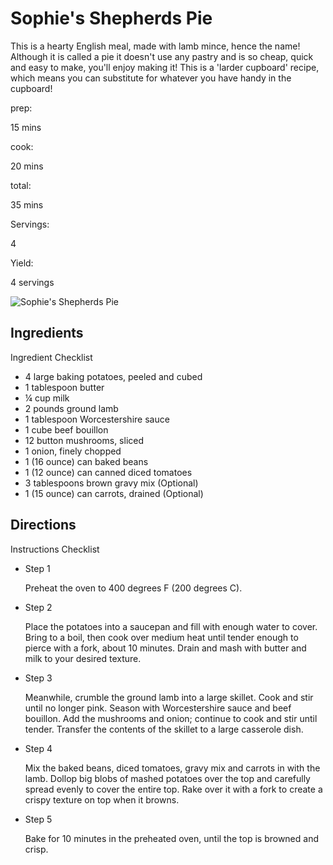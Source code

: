 # Sophie's Shepherds Pie

This is a hearty English meal, made with lamb mince, hence the name! Although it is called a pie it doesn't use any pastry and is so cheap, quick and easy to make, you'll enjoy making it! This is a 'larder cupboard' recipe, which means you can substitute for whatever you have handy in the cupboard!

prep:

15 mins

cook:

20 mins

total:

35 mins

Servings:

4

Yield:

4 servings

![Sophie's Shepherds Pie](https://imagesvc.meredithcorp.io/v3/mm/image?q=85&c=sc&poi=face&w=300&h=300&url=https%3A%2F%2Fimages.media-allrecipes.com%2Fuserphotos%2F2354454.jpg)

## Ingredients

Ingredient Checklist

-   4 large baking potatoes, peeled and cubed
-   1 tablespoon butter
-   ¼ cup milk
-   2 pounds ground lamb
-   1 tablespoon Worcestershire sauce
-   1 cube beef bouillon
-   12 button mushrooms, sliced
-   1 onion, finely chopped
-   1 (16 ounce) can baked beans
-   1 (12 ounce) can canned diced tomatoes
-   3 tablespoons brown gravy mix (Optional)
-   1 (15 ounce) can carrots, drained (Optional)

## Directions

Instructions Checklist

-   Step 1
    
    Preheat the oven to 400 degrees F (200 degrees C).
    
-   Step 2
    
    Place the potatoes into a saucepan and fill with enough water to cover. Bring to a boil, then cook over medium heat until tender enough to pierce with a fork, about 10 minutes. Drain and mash with butter and milk to your desired texture.
    
-   Step 3
    
    Meanwhile, crumble the ground lamb into a large skillet. Cook and stir until no longer pink. Season with Worcestershire sauce and beef bouillon. Add the mushrooms and onion; continue to cook and stir until tender. Transfer the contents of the skillet to a large casserole dish.
    
-   Step 4
    
    Mix the baked beans, diced tomatoes, gravy mix and carrots in with the lamb. Dollop big blobs of mashed potatoes over the top and carefully spread evenly to cover the entire top. Rake over it with a fork to create a crispy texture on top when it browns.
    
-   Step 5
    
    Bake for 10 minutes in the preheated oven, until the top is browned and crisp.